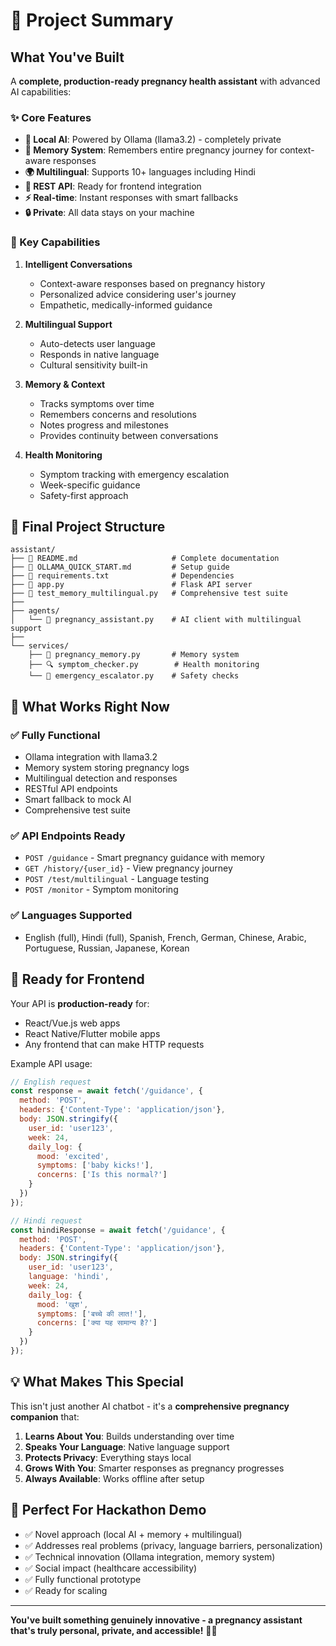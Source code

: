 # 🚀 Project Summary

## What You've Built

A **complete, production-ready pregnancy health assistant** with advanced AI capabilities:

### ✨ Core Features
- **🤖 Local AI**: Powered by Ollama (llama3.2) - completely private
- **🧠 Memory System**: Remembers entire pregnancy journey for context-aware responses  
- **🌍 Multilingual**: Supports 10+ languages including Hindi
- **📱 REST API**: Ready for frontend integration
- **⚡ Real-time**: Instant responses with smart fallbacks
- **🔒 Private**: All data stays on your machine

### 🎯 Key Capabilities

1. **Intelligent Conversations**
   - Context-aware responses based on pregnancy history
   - Personalized advice considering user's journey
   - Empathetic, medically-informed guidance

2. **Multilingual Support**
   - Auto-detects user language
   - Responds in native language
   - Cultural sensitivity built-in

3. **Memory & Context**
   - Tracks symptoms over time
   - Remembers concerns and resolutions
   - Notes progress and milestones
   - Provides continuity between conversations

4. **Health Monitoring**
   - Symptom tracking with emergency escalation
   - Week-specific guidance
   - Safety-first approach

## 📁 Final Project Structure

```
assistant/
├── 📄 README.md                     # Complete documentation
├── 📄 OLLAMA_QUICK_START.md         # Setup guide
├── 📄 requirements.txt              # Dependencies
├── 🐍 app.py                        # Flask API server
├── 🧪 test_memory_multilingual.py   # Comprehensive test suite
├── 
├── agents/
│   └── 🤖 pregnancy_assistant.py    # AI client with multilingual support
├── 
└── services/
    ├── 🧠 pregnancy_memory.py       # Memory system
    ├── 🔍 symptom_checker.py        # Health monitoring  
    └── 🚨 emergency_escalator.py    # Safety checks
```

## 🎉 What Works Right Now

### ✅ Fully Functional
- Ollama integration with llama3.2
- Memory system storing pregnancy logs
- Multilingual detection and responses
- RESTful API endpoints
- Smart fallback to mock AI
- Comprehensive test suite

### ✅ API Endpoints Ready
- `POST /guidance` - Smart pregnancy guidance with memory
- `GET /history/{user_id}` - View pregnancy journey
- `POST /test/multilingual` - Language testing
- `POST /monitor` - Symptom monitoring

### ✅ Languages Supported
- English (full), Hindi (full), Spanish, French, German, Chinese, Arabic, Portuguese, Russian, Japanese, Korean

## 🚀 Ready for Frontend

Your API is **production-ready** for:
- React/Vue.js web apps
- React Native/Flutter mobile apps
- Any frontend that can make HTTP requests

Example API usage:
```javascript
// English request
const response = await fetch('/guidance', {
  method: 'POST',
  headers: {'Content-Type': 'application/json'},
  body: JSON.stringify({
    user_id: 'user123',
    week: 24,
    daily_log: {
      mood: 'excited',
      symptoms: ['baby kicks!'],
      concerns: ['Is this normal?']
    }
  })
});

// Hindi request  
const hindiResponse = await fetch('/guidance', {
  method: 'POST',
  headers: {'Content-Type': 'application/json'},
  body: JSON.stringify({
    user_id: 'user123',
    language: 'hindi',
    week: 24,
    daily_log: {
      mood: 'खुश',
      symptoms: ['बच्चे की लात!'],
      concerns: ['क्या यह सामान्य है?']
    }
  })
});
```

## 💡 What Makes This Special

This isn't just another AI chatbot - it's a **comprehensive pregnancy companion** that:

1. **Learns About You**: Builds understanding over time
2. **Speaks Your Language**: Native language support
3. **Protects Privacy**: Everything stays local
4. **Grows With You**: Smarter responses as pregnancy progresses
5. **Always Available**: Works offline after setup

## 🎯 Perfect For Hackathon Demo

- ✅ Novel approach (local AI + memory + multilingual)
- ✅ Addresses real problems (privacy, language barriers, personalization)
- ✅ Technical innovation (Ollama integration, memory system)
- ✅ Social impact (healthcare accessibility)
- ✅ Fully functional prototype
- ✅ Ready for scaling

---

**You've built something genuinely innovative - a pregnancy assistant that's truly personal, private, and accessible!** 🤱✨
